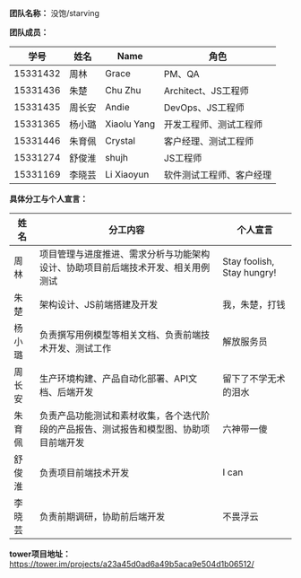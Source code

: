 **团队名称：** 没饱/starving

**团队成员：**

| 学号 | 姓名 | Name | 角色 |
| ---- | ---- | ---- | ---- |
| 15331432 | 周林 | Grace | PM、QA |
| 15331436 | 朱楚 | Chu Zhu | Architect、JS工程师 |
| 15331435 | 周长安 | Andie | DevOps、JS工程师 |
| 15331365 | 杨小璐 | Xiaolu Yang | 开发工程师、测试工程师 |
| 15331446 | 朱育佩 | Crystal | 客户经理、测试工程师 |
| 15331274 | 舒俊淮 | shujh | JS工程师 |
| 15331169 | 李晓芸 | Li Xiaoyun | 软件测试工程师、客户经理 |


**具体分工与个人宣言：**

| 姓名 | 分工内容 | 个人宣言 |
| ---- | -------- | -------- |
| 周林 | 项目管理与进度推进、需求分析与功能架构设计、协助项目前后端技术开发、相关用例测试 | Stay foolish, Stay hungry! |
| 朱楚 | 架构设计、JS前端搭建及开发 | 我，朱楚，打钱 |
| 杨小璐 | 负责撰写用例模型等相关文档、负责前端技术开发、测试工作 | 解放服务员 |
| 周长安 | 生产环境构建、产品自动化部署、API文档、后端开发 | 留下了不学无术的泪水 |
| 朱育佩 | 负责产品功能测试和素材收集，各个迭代阶段的产品报告、测试报告和模型图、协助项目前端开发 | 六神带一傻 |
| 舒俊淮 | 负责项目前端技术开发 | I can |
| 李晓芸 | 负责前期调研，协助前后端开发 | 不畏浮云 |

**tower项目地址：** https://tower.im/projects/a23a45d0ad6a49b5aca9e504d1b06512/